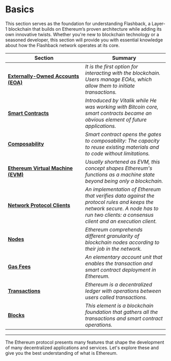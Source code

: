 # Basics

This section serves as the foundation for understanding Flashback, a Layer-1 blockchain that builds on Ethereum’s proven architecture while adding its own innovative twists. Whether you're new to blockchain technology or a seasoned developer, this section will provide you with essential knowledge about how the Flashback network operates at its core.

<table><thead><tr><th width="227">Section</th><th>Summary</th></tr></thead><tbody><tr><td><a href="accounts.md"><strong>Externally-Owned Accounts (EOA)</strong></a></td><td><em>It is the first option for interacting with the blockchain. Users manage EOAs, which allow them to initiate transactions.</em></td></tr><tr><td><a href="smart-contracts.md"><strong>Smart Contracts</strong></a></td><td><em>Introduced by Vitalik while He was working with Bitcoin core, smart contracts became an obvious element of future applications.</em></td></tr><tr><td><a href="smart-contracts-1.md"><strong>Composability</strong></a></td><td><em>Smart contract opens the gates to composability: The capacity to reuse existing materials and to code without limitations.</em></td></tr><tr><td><a href="ethereum-virtual-machine.md"><strong>Ethereum Virtual Machine (EVM)</strong></a></td><td><em>Usually shortened as EVM, this concept shapes Ethereum's functions as a machine state beyond being only a blockchain.</em></td></tr><tr><td><a href="nodes-and-clients.md"><strong>Network Protocol Clients</strong></a></td><td><em>An implementation of Ethereum that verifies data against the protocol rules and keeps the network secure. A node has to run two clients: a consensus client and an execution client.</em></td></tr><tr><td><a href="nodes-and-clients-1.md"><strong>Nodes</strong></a></td><td><em>Ethereum comprehends different granularity of blockchain nodes according to their job in the network.</em> </td></tr><tr><td><a href="transactions.md"><strong>Gas Fees</strong></a></td><td><em>An elementary account unit that enables the transaction and smart contract deployment in Ethereum.</em></td></tr><tr><td><a href="transactions-1.md"><strong>Transactions</strong></a></td><td><em>Ethereum is a decentralized ledger with operations between users called transactions.</em></td></tr><tr><td><a href="blocks.md"><strong>Blocks</strong></a></td><td><em>This element is a blockchain foundation that gathers all the transactions and smart contract operations.</em></td></tr></tbody></table>

***

The Ethereum protocol presents many features that shape the development of many decentralized applications and services. Let's explore these and give you the best understanding of what is Ethereum.
